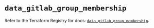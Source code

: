 # `data_gitlab_group_membership`

Refer to the Terraform Registry for docs: [`data_gitlab_group_membership`](https://registry.terraform.io/providers/gitlabhq/gitlab/18.1.0/docs/data-sources/group_membership).
